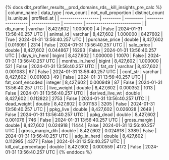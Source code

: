 {% docs dbt_profiler_results__prod_domains_rds__kill_insights_pre_calc  %}
| column_name         | data_type | row_count | not_null_proportion | distinct_count | is_unique | profiled_at                 |
| ------------------- | --------- | --------- | ------------------- | -------------- | --------- | --------------------------- |
| db_name             | varchar   | 8,427,602 |            1.000000 |              4 |     False | 2024-01-31 13:56:40.257 UTC |
| animal_id           | varchar   | 8,427,602 |            1.000000 |        8427602 |      True | 2024-01-31 13:56:40.257 UTC |
| purchase_price      | double    | 8,427,602 |            0.016091 |           2314 |     False | 2024-01-31 13:56:40.257 UTC |
| sale_price          | double    | 8,427,602 |            0.044867 |          16293 |     False | 2024-01-31 13:56:40.257 UTC |
| days_in_herd        | bigint    | 8,427,602 |            1.000000 |          10070 |     False | 2024-01-31 13:56:40.257 UTC |
| months_in_herd      | bigint    | 8,427,602 |            1.000000 |            521 |     False | 2024-01-31 13:56:40.257 UTC |
| fat_str             | varchar   | 8,427,602 |            0.001083 |             67 |     False | 2024-01-31 13:56:40.257 UTC |
| conf_str            | varchar   | 8,427,602 |            0.001083 |             49 |     False | 2024-01-31 13:56:40.257 UTC |
| fat_conf_encoded    | integer   | 8,427,602 |            0.000949 |             87 |     False | 2024-01-31 13:56:40.257 UTC |
| live_weight         | double    | 8,427,602 |            0.000352 |           1013 |     False | 2024-01-31 13:56:40.257 UTC |
| derived_live_wt     | double    | 8,427,602 |            0.112822 |           2753 |     False | 2024-01-31 13:56:40.257 UTC |
| dead_weight         | double    | 8,427,602 |            0.001153 |           3205 |     False | 2024-01-31 13:56:40.257 UTC |
| ppkg_live           | double    | 8,427,602 |            0.026028 |           2649 |     False | 2024-01-31 13:56:40.257 UTC |
| ppkg_dead           | double    | 8,427,602 |            0.001076 |            746 |     False | 2024-01-31 13:56:40.257 UTC |
| gross_margin        | double    | 8,427,602 |            0.024918 |          11444 |     False | 2024-01-31 13:56:40.257 UTC |
| gross_margin_dih    | double    | 8,427,602 |            0.024918 |           3389 |     False | 2024-01-31 13:56:40.257 UTC |
| adg_in_herd         | double    | 8,427,602 |            0.112995 |           4377 |     False | 2024-01-31 13:56:40.257 UTC |
| kill_out_percentage | double    | 8,427,602 |            0.000559 |           4172 |     False | 2024-01-31 13:56:40.257 UTC |
{% enddocs %}

